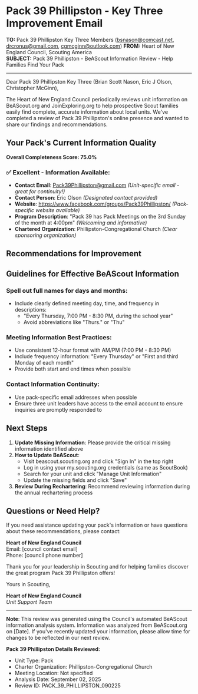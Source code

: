 # Pack 39 Phillipston - Key Three Improvement Email

**TO:** Pack 39 Phillipston Key Three Members (bsnason@comcast.net, drcronus@gmail.com, cgmcginn@outlook.com)
**FROM:** Heart of New England Council, Scouting America  
**SUBJECT:** Pack 39 Phillipston - BeAScout Information Review - Help Families Find Your Pack  

---

Dear Pack 39 Phillipston Key Three (Brian Scott Nason, Eric J Olson, Christopher  McGinn),

The Heart of New England Council periodically reviews unit information on BeAScout.org and JoinExploring.org to help prospective Scout families easily find complete, accurate information about local units. We've completed a review of Pack 39 Phillipston's online presence and wanted to share our findings and recommendations.

## Your Pack's Current Information Quality

**Overall Completeness Score: 75.0%**



### ✅ **Excellent - Information Available:**
- **Contact Email**: Pack39Phillipston@gmail.com *(Unit-specific email - great for continuity!)*
- **Contact Person**: Eric Olson *(Designated contact provided)*
- **Website**: https://www.facebook.com/groups/Pack39Phillipston/ *(Pack-specific website available)*
- **Program Description**: "Pack 39 has Pack Meetings on the 3rd Sunday of the month at 4:00pm" *(Welcoming and informative)*
- **Chartered Organization**: Phillipston-Congregational Church *(Clear sponsoring organization)*

## Recommendations for Improvement



## Guidelines for Effective BeAScout Information

### **Spell out full names for days and months:**
- Include clearly defined meeting day, time, and frequency in descriptions:
  - "Every Thursday, 7:00 PM - 8:30 PM, during the school year"
  - Avoid abbreviations like "Thurs." or "Thu"

### **Meeting Information Best Practices:**
- Use consistent 12-hour format with AM/PM (7:00 PM - 8:30 PM)
- Include frequency information: "Every Thursday" or "First and third Monday of each month"
- Provide both start and end times when possible

### **Contact Information Continuity:**
- Use pack-specific email addresses when possible
- Ensure three unit leaders have access to the email account to ensure inquiries are promptly responded to

## Next Steps

1. **Update Missing Information**: Please provide the critical missing information identified above
2. **How to Update BeAScout**: 
   - Visit beascout.scouting.org and click "Sign In" in the top right
   - Log in using your my.scouting.org credentials (same as ScoutBook)
   - Search for your unit and click "Manage Unit Information"
   - Update the missing fields and click "Save"
3. **Review During Rechartering**: Recommend reviewing information during the annual rechartering process

## Questions or Need Help?

If you need assistance updating your pack's information or have questions about these recommendations, please contact:

**Heart of New England Council**  
Email: [council contact email]  
Phone: [council phone number]

Thank you for your leadership in Scouting and for helping families discover the great program Pack 39 Phillipston offers!

Yours in Scouting,

**Heart of New England Council**  
*Unit Support Team*

---

**Note**: This review was generated using the Council's automated BeAScout information analysis system. Information was analyzed from BeAScout.org on [Date]. If you've recently updated your information, please allow time for changes to be reflected in our next review.

**Pack 39 Phillipston Details Reviewed:**
- Unit Type: Pack
- Charter Organization: Phillipston-Congregational Church  
- Meeting Location: Not specified
- Analysis Date: September 02, 2025
- Review ID: PACK_39_PHILLIPSTON_090225